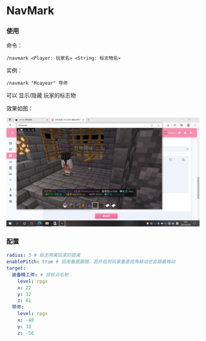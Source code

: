 # NavMark

### 使用

命令：
```text
/navmark <Player: 玩家名> <String: 标志物名>
```

实例：
```text
/navmark "Mcayear" 导师
```
可以 显示/隐藏 玩家的标志物

效果如图：

![截图1](./image/screenshot1.png)

### 配置

```yml
radius: 3 # 标志物离玩家的距离
enablePitch: true # 启用垂直跟随，若开启则玩家垂直视角移动也会跟着移动
target:
  装备精工师: # 目标点名称
    level: rpgx
    x: 22
    y: 32
    z: 61
  导师:
    level: rpgx
    x: -40
    y: 33
    z: -56
```